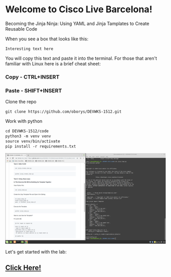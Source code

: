 # Welcome to Cisco Live Barcelona!

Becoming the Jinja Ninja: Using YAML and Jinja Tamplates to Create Reusable Code

When you see a box that looks like this:

```
Interesting text here
```
You will copy this text and paste it into the terminal. For those that aren't familiar with Linux here is a brief cheat sheet:

### Copy - CTRL+INSERT
### Paste - SHIFT+INSERT

Clone the repo
```
git clone https://github.com/oborys/DEVWKS-1512.git
```

Work with python

```
cd DEVWKS-1512/code
python3 -m venv venv
source venv/bin/activate
pip install -r requirements.txt 
```

![Image of Yaktocat](images/mint_scr.png)

Let's get started with the lab: 

## [Click Here!](DEVWKS_1512_Guided_2.md)

